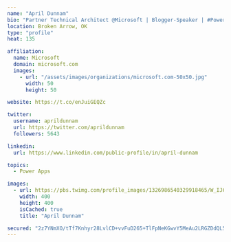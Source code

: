 ```yaml
---
name: "April Dunnam"
bio: "Partner Technical Architect @Microsoft | Blogger-Speaker | #PowerApps, #PowerAutomate, #Office365, #SharePoint | #WIT | #Karaoke Queen"
location: Broken Arrow, OK
type: "profile"
heat: 135

affiliation:
  name: Microsoft
  domain: microsoft.com
  images:
    - url: "/assets/images/organizations/microsoft.com-50x50.jpg"
      width: 50
      height: 50

website: https://t.co/enJuiGEQZc

twitter:
  username: aprildunnam
  url: https://twitter.com/aprildunnam
  followers: 5643

linkedin:
  url: https://www.linkedin.com/public-profile/in/april-dunnam

topics:
  - Power Apps

images:
  - url: https://pbs.twimg.com/profile_images/1326986540329918465/W_IJ6Ih2_400x400.jpg
    width: 400
    height: 400
    isCached: true
    title: "April Dunnam"

secured: "2z7YNmXO/tTf7Knhyr28LvlCD+vvFuD265+TlFpNeKGwvY5MeAu2LRGZDdQL5TouyfCzY83TTNvq6ZZrYZQX/KrIXP5zr1y2QsCljct1tSmnMYlP+/I4wyoByU2zRFOSmsuugiHFs6SBiw902WY2gobQMJFhlXOaFpt3mosqVrv01e+uUcdJCx3CI2tyJfxyOF1acXEHQZYWKMa6ftj4UqjwSYNQtIg/GNG0lQCa9A3Jxa2kNUJGaOWlVjd3gKwSC+hk6Y1cASphvn08PDUaZ8agD0JtZoTZnTaccdRi9XBalPDfhTiND5+SoqQuN4RtPBsvOOxvElmicuWMEVwG0SNvFhFt+KQVzy3gD2b6JMW3S8qMpeagpqlJMXeF2foVrVPOnaKAbwS1PvzoIkyG0IGVTlgKMDWQidz3WqfTjZQ=;pnFcPKaGBRua+ovKFGf/IQ=="
---
```


